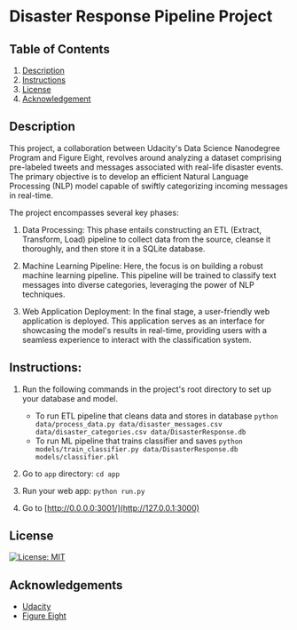 # Disaster Response Pipeline Project

## Table of Contents
1. [Description](#description)
2. [Instructions](#instructions)
3. [License](#license)
4. [Acknowledgement](#acknowledgement)

<a name="descripton"></a>
## Description

This project, a collaboration between Udacity's Data Science Nanodegree Program and Figure Eight, revolves around analyzing a dataset comprising pre-labeled tweets and messages associated with real-life disaster events. The primary objective is to develop an efficient Natural Language Processing (NLP) model capable of swiftly categorizing incoming messages in real-time.

The project encompasses several key phases:

1. Data Processing: This phase entails constructing an ETL (Extract, Transform, Load) pipeline to collect data from the source, cleanse it thoroughly, and then store it in a SQLite database.

2. Machine Learning Pipeline: Here, the focus is on building a robust machine learning pipeline. This pipeline will be trained to classify text messages into diverse categories, leveraging the power of NLP techniques.

3. Web Application Deployment: In the final stage, a user-friendly web application is deployed. This application serves as an interface for showcasing the model's results in real-time, providing users with a seamless experience to interact with the classification system.


<a name="instructions"></a>

## Instructions:

1. Run the following commands in the project's root directory to set up your database and model.

    - To run ETL pipeline that cleans data and stores in database
        `python data/process_data.py data/disaster_messages.csv data/disaster_categories.csv data/DisasterResponse.db`
    - To run ML pipeline that trains classifier and saves
        `python models/train_classifier.py data/DisasterResponse.db models/classifier.pkl`

2. Go to `app` directory: `cd app`

3. Run your web app: `python run.py`

4. Go to [http://0.0.0.0:3001/](http://127.0.0.1:3000)


<a name="license"></a>
## License
[![License: MIT](https://img.shields.io/badge/License-MIT-yellow.svg)](https://opensource.org/licenses/MIT)

<a name="acknowledgement"></a>
## Acknowledgements

* [Udacity](https://www.udacity.com/) 
* [Figure Eight](https://www.figure-eight.com/) 



